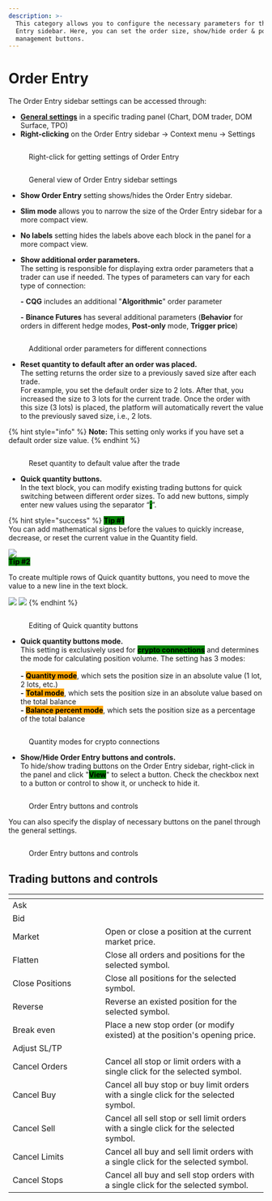 ```yaml
---
description: >-
  This category allows you to configure the necessary parameters for the Order
  Entry sidebar. Here, you can set the order size, show/hide order & position
  management buttons.
---
```


# Order Entry

The Order Entry sidebar settings can be accessed through:

* [**General settings**](../chart-settings.md) in a specific trading panel (Chart, DOM trader, DOM Surface, TPO)
* **Right-clicking** on the Order Entry sidebar -> Context menu -> Settings

<figure><img src="../../../.gitbook/assets/order entry settings.png" alt=""><figcaption><p>Right-click for getting settings of Order Entry</p></figcaption></figure>

<figure><img src="../../../.gitbook/assets/Chart order entry.png" alt=""><figcaption><p>General view of Order Entry sidebar settings </p></figcaption></figure>

* **Show Order Entry** setting shows/hides the Order Entry sidebar.
* **Slim mode** allows you to narrow the size of the Order Entry sidebar for a more compact view.
* **No labels** setting hides the labels above each block in the panel for a more compact view.
*   **Show additional order parameters.** \
    The setting is responsible for displaying extra order parameters that a trader can use if needed. The types of parameters can vary for each type of connection:

    &#x20;**-** **CQG** includes an additional "**Algorithmic**" order parameter

    &#x20;**-** **Binance Futures** has several additional parameters (**Behavior** for orders in different hedge modes, **Post-only** mode, **Trigger price**)

<figure><img src="../../../.gitbook/assets/additional order parameters.png" alt=""><figcaption><p>Additional order parameters for different connections</p></figcaption></figure>

* **Reset quantity to default after an order was placed.** \
  The setting returns the order size to a previously saved size after each trade. \
  For example, you set the default order size to 2 lots. After that, you increased the size to 3 lots for the current trade. Once the order with this size (3 lots) is placed, the platform will automatically revert the value to the previously saved size, i.e., 2 lots.

{% hint style="info" %}
**Note:** This setting only works if you have set a default order size value.
{% endhint %}

<figure><img src="../../../.gitbook/assets/reset order to default.gif" alt=""><figcaption><p>Reset quantity to default value after the trade</p></figcaption></figure>

* **Quick quantity buttons.** \
  In the text block, you can modify existing trading buttons for quick switching between different order sizes. To add new buttons, simply enter new values using the separator “<mark style="background-color:green;">**;**</mark>”.

{% hint style="success" %}
<mark style="background-color:green;">**Tip #1**</mark>\
You can add mathematical signs before the values to quickly increase, decrease, or reset the current value in the Quantity field.

![](<../../../.gitbook/assets/image (413).png>)\
<mark style="background-color:green;">**Tip #2**</mark>

To create multiple rows of Quick quantity buttons, you need to move the value to a new line in the text block.

![](<../../../.gitbook/assets/image (416).png>) ![](<../../../.gitbook/assets/image (415).png>)
{% endhint %}

<figure><img src="../../../.gitbook/assets/Quick quantity buttons.gif" alt=""><figcaption><p>Editing of Quick quantity buttons</p></figcaption></figure>

* **Quick quantity buttons mode.** \
  This setting is exclusively used for <mark style="background-color:green;">**crypto connections**</mark> and determines the mode for calculating position volume. The setting has 3 modes:\
  \
  &#x20;**-** <mark style="background-color:orange;">**Quantity mode**</mark>, which sets the position size in an absolute value (1 lot, 2 lots, etc.)\
  &#x20;**-** <mark style="background-color:orange;">**Total mode**</mark>, which sets the position size in an absolute value based on the total balance\
  &#x20;**-** <mark style="background-color:orange;">**Balance percent mode**</mark>, which sets the position size as a percentage of the total balance

<figure><img src="../../../.gitbook/assets/quantity modes.png" alt=""><figcaption><p>Quantity modes for crypto connections</p></figcaption></figure>

* **Show/Hide Order Entry buttons and controls.** \
  To hide/show trading buttons on the Order Entry sidebar, right-click in the panel and click "<mark style="background-color:green;">**View**</mark>" to select a button. Check the checkbox next to a button or control to show it, or uncheck to hide it.

<figure><img src="../../../.gitbook/assets/setting of the sidebar OE.png" alt=""><figcaption><p>Order Entry buttons and controls</p></figcaption></figure>

You can also specify the display of necessary buttons on the panel through the general settings.

<figure><img src="../../../.gitbook/assets/trading quick buttons.png" alt=""><figcaption><p>Order Entry buttons and controls</p></figcaption></figure>

## Trading buttons and controls

<table><thead><tr><th width="167"></th><th></th></tr></thead><tbody><tr><td>Ask</td><td></td></tr><tr><td>Bid</td><td></td></tr><tr><td>Market</td><td>Open or close a position at the current market price.</td></tr><tr><td>Flatten</td><td>Close all orders and positions for the selected symbol.</td></tr><tr><td>Close Positions</td><td>Close all positions for the selected symbol.</td></tr><tr><td>Reverse</td><td>Reverse an existed position for the selected symbol.</td></tr><tr><td>Break even</td><td>Place a new stop order (or modify existed) at the position's opening price.</td></tr><tr><td>Adjust SL/TP</td><td></td></tr><tr><td>Cancel Orders</td><td>Cancel all stop or limit orders with a single click for the selected symbol.</td></tr><tr><td>Cancel Buy</td><td>Cancel all buy stop or buy limit orders with a single click for the selected symbol.</td></tr><tr><td>Cancel Sell</td><td>Cancel all sell stop or sell limit orders with a single click for the selected symbol.</td></tr><tr><td>Cancel Limits</td><td>Cancel all buy and sell limit orders with a single click for the selected symbol.</td></tr><tr><td>Cancel Stops</td><td>Cancel all buy and sell stop orders with a single click for the selected symbol.</td></tr></tbody></table>

